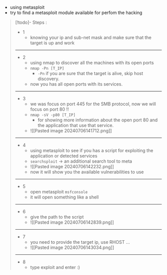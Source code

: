 
- using metasploit
- try to find a metasploit module available for perfom the hacking

>[!todo]- Steps :
>- 1
>	- knowing your ip and sub-net mask and make sure that the target is up and work
>---
>- 2
>	- using nmap to discover all the machines with its open ports
>	- `nmap -Pn [T_IP]`
>		- `-Pn` if you are sure that the target is alive, skip host discovery.
>	- now you has all open ports with its services.
>---
>- 3
>	-  we was focus on port 445 for the SMB protocol, now we will focus on port 80 !!
>	- `nmap -sV -p80 [T_IP]`
>		- for showing more information about the open port 80 and the application that use that service.
>	- ![[Pasted image 20240706141712.png]]
>---
>- 4
>	- using metasploit to see if you has a script for exploiting the application or detected services
>	- `searchsploit` -> an additional search tool to meta
>	- ![[Pasted image 20240706142232.png]]
>	- now it will show you the available vulnerabilities to use
>---
>- 5
>	- open metasploit `msfconsole`
>	- it will open something like a shell
>---
>- 6
>	- give the path to the script
>	- ![[Pasted image 20240706142839.png]] 
>---
>- 7
>	- you need to provide the target ip, use RHOST ...
>	-  ![[Pasted image 20240706143034.png]]
>---
>- 8
>	- type exploit and enter :)






